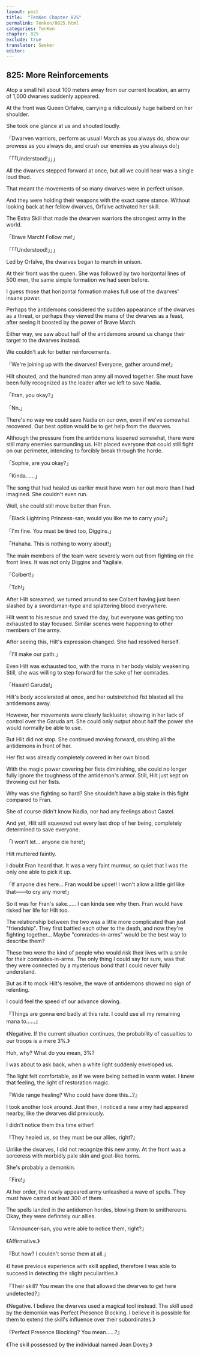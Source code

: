 ```yaml
---
layout: post
title:  "TenKen Chapter 825"
permalink: Tenken/0825.html
categories: TenKen
chapter: 825
exclude: true
translator: Seeker
editor:
---
```

<h2>825: More Reinforcements</h2>

Atop a small hill about 100 meters away from our current location, an army of 1,000 dwarves suddenly appeared.

At the front was Queen Orfalve, carrying a ridiculously huge halberd on her shoulder.

She took one glance at us and shouted loudly.

「Dwarven warriors, perform as usual! March as you always do, show our prowess as you always do, and crush our enemies as you always do!」

「「「Understood!」」」

All the dwarves stepped forward at once, but all we could hear was a single loud thud.

That meant the movements of so many dwarves were in perfect unison.

And they were holding their weapons with the exact same stance. Without looking back at her fellow dwarves, Orfalve activated her skill.

The Extra Skill that made the dwarven warriors the strongest army in the world.

「Brave March! Follow me!」

「「「Understood!」」」

Led by Orfalve, the dwarves began to march in unison.

At their front was the queen. She was followed by two horizontal lines of 500 men, the same simple formation we had seen before.

I guess those that horizontal formation makes full use of the dwarves' insane power.

Perhaps the antidemons considered the sudden appearance of the dwarves as a threat, or perhaps they viewed the mana of the dwarves as a feast, after seeing it boosted by the power of Brave March.

Either way, we saw about half of the antidemons around us change their target to the dwarves instead.

We couldn't ask for better reinforcements.

「We're joining up with the dwarves! Everyone, gather around me!」

Hilt shouted, and the hundred man army all moved together. She must have been fully recognized as the leader after we left to save Nadia.

「Fran, you okay?」

「Nn.」

There's no way we could save Nadia on our own, even if we've somewhat recovered. Our best option would be to get help from the dwarves.

Although the pressure from the antidemons lessened somewhat, there were still many enemies surrounding us. Hilt placed everyone that could still fight on our perimeter, intending to forcibly break through the horde.

「Sophie, are you okay?」

「Kinda……」

The song that had healed us earlier must have worn her out more than I had imagined. She couldn't even run.

Well, she could still move better than Fran.

「Black Lightning Princess-san, would you like me to carry you?」

「I'm fine. You must be tired too, Diggins.」

「Hahaha. This is nothing to worry about!」

The main members of the team were severely worn out from fighting on the front lines. It was not only Diggins and Yagilale.

「Colbert!」

「Tch!」

After Hilt screamed, we turned around to see Colbert having just been slashed by a swordsman-type and splattering blood everywhere.

Hilt went to his rescue and saved the day, but everyone was getting too exhausted to stay focused. Similar scenes were happening to other members of the army.

After seeing this, Hilt's expression changed. She had resolved herself.

「I'll make our path.」

Even Hilt was exhausted too, with the mana in her body visibly weakening. Still, she was willing to step forward for the sake of her comrades.

「Haaah! Garuda!」

Hilt's body accelerated at once, and her outstretched fist blasted all the antidemons away.

However, her movements were clearly lackluster, showing in her lack of control over the Garuda art. She could only output about half the power she would normally be able to use.

But Hilt did not stop. She continued moving forward, crushing all the antidemons in front of her.

Her fist was already completely covered in her own blood.

With the magic power covering her fists diminishing, she could no longer fully ignore the toughness of the antidemon's armor. Still, Hilt just kept on throwing out her fists.

Why was she fighting so hard? She shouldn't have a big stake in this fight compared to Fran.

She of course didn't know Nadia, nor had any feelings about Castel.

And yet, Hilt still squeezed out every last drop of her being, completely determined to save everyone.

「I won't let… anyone die here!」

Hilt muttered faintly.

I doubt Fran heard that. It was a very faint murmur, so quiet that I was the only one able to pick it up.

「If anyone dies here… Fran would be upset! I won't allow a little girl like that――to cry any more!」

So it was for Fran's sake…… I can kinda see why then. Fran would have risked her life for Hilt too.

The relationship between the two was a little more complicated than just "friendship". They first battled each other to the death, and now they're fighting together… Maybe "comrades-in-arms" would be the best way to describe them?

These two were the kind of people who would risk their lives with a smile for their comrades-in-arms. The only thing I could say for sure, was that they were connected by a mysterious bond that I could never fully understand.

But as if to mock Hilt's resolve, the wave of antidemons showed no sign of relenting.

I could feel the speed of our advance slowing.

『Things are gonna end badly at this rate. I could use all my remaining mana to……』

《Negative. If the current situation continues, the probability of casualties to our troops is a mere 3%.》

Huh, why? What do you mean, 3%?

I was about to ask back, when a white light suddenly enveloped us.

The light felt comfortable, as if we were being bathed in warm water. I knew that feeling, the light of restoration magic.

『Wide range healing? Who could have done this…?』

I took another look around. Just then, I noticed a new army had appeared nearby, like the dwarves did previously.

I didn't notice them this time either!

『They healed us, so they must be our allies, right?』

Unlike the dwarves, I did not recognize this new army. At the front was a sorceress with morbidly pale skin and goat-like horns.

She's probably a demonkin.

「Fire!」

At her order, the newly appeared army unleashed a wave of spells. They must have casted at least 300 of them.

The spells landed in the antidemon hordes, blowing them to smithereens. Okay, they were definitely our allies.

『Announcer-san, you were able to notice them, right?』

《Affirmative.》

『But how? I couldn't sense them at all.』

《I have previous experience with skill applied, therefore I was able to succeed in detecting the slight peculiarities.》

『Their skill? You mean the one that allowed the dwarves to get here undetected?』

《Negative. I believe the dwarves used a magical tool instead. The skill used by the demonkin was Perfect Presence Blocking. I believe it is possible for them to extend the skill's influence over their subordinates.》

『Perfect Presence Blocking? You mean……?』

《The skill possessed by the individual named Jean Dovey.》



